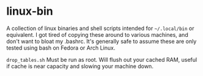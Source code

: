 # linux-bin
A collection of linux binaries and shell scripts intended for `~/.local/bin` or
equivalent.  I got tired of copying these around to various machines, and don't
want to bloat my .bashrc.  It's generally safe to assume these are only tested
using bash on Fedora or Arch Linux.

`drop_tables.sh`
Must be run as root.  Will flush out your cached RAM, useful if cache is near
capacity and slowing your machine down.




